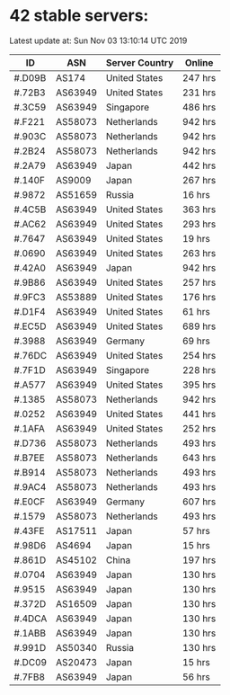# 42 stable servers:

Latest update at: Sun Nov 03 13:10:14 UTC 2019

| ID | ASN | Server Country | Online |
| -- | --- | -------------- | ------ |
| #.D09B | AS174 | United States | 247 hrs |
| #.72B3 | AS63949 | United States | 231 hrs |
| #.3C59 | AS63949 | Singapore | 486 hrs |
| #.F221 | AS58073 | Netherlands | 942 hrs |
| #.903C | AS58073 | Netherlands | 942 hrs |
| #.2B24 | AS58073 | Netherlands | 942 hrs |
| #.2A79 | AS63949 | Japan | 442 hrs |
| #.140F | AS9009 | Japan | 267 hrs |
| #.9872 | AS51659 | Russia | 16 hrs |
| #.4C5B | AS63949 | United States | 363 hrs |
| #.AC62 | AS63949 | United States | 293 hrs |
| #.7647 | AS63949 | United States | 19 hrs |
| #.0690 | AS63949 | United States | 263 hrs |
| #.42A0 | AS63949 | Japan | 942 hrs |
| #.9B86 | AS63949 | United States | 257 hrs |
| #.9FC3 | AS53889 | United States | 176 hrs |
| #.D1F4 | AS63949 | United States | 61 hrs |
| #.EC5D | AS63949 | United States | 689 hrs |
| #.3988 | AS63949 | Germany | 69 hrs |
| #.76DC | AS63949 | United States | 254 hrs |
| #.7F1D | AS63949 | Singapore | 228 hrs |
| #.A577 | AS63949 | United States | 395 hrs |
| #.1385 | AS58073 | Netherlands | 942 hrs |
| #.0252 | AS63949 | United States | 441 hrs |
| #.1AFA | AS63949 | United States | 252 hrs |
| #.D736 | AS58073 | Netherlands | 493 hrs |
| #.B7EE | AS58073 | Netherlands | 643 hrs |
| #.B914 | AS58073 | Netherlands | 493 hrs |
| #.9AC4 | AS58073 | Netherlands | 493 hrs |
| #.E0CF | AS63949 | Germany | 607 hrs |
| #.1579 | AS58073 | Netherlands | 493 hrs |
| #.43FE | AS17511 | Japan | 57 hrs |
| #.98D6 | AS4694 | Japan | 15 hrs |
| #.861D | AS45102 | China | 197 hrs |
| #.0704 | AS63949 | Japan | 130 hrs |
| #.9515 | AS63949 | Japan | 130 hrs |
| #.372D | AS16509 | Japan | 130 hrs |
| #.4DCA | AS63949 | Japan | 130 hrs |
| #.1ABB | AS63949 | Japan | 130 hrs |
| #.991D | AS50340 | Russia | 130 hrs |
| #.DC09 | AS20473 | Japan | 15 hrs |
| #.7FB8 | AS63949 | Japan | 56 hrs |


